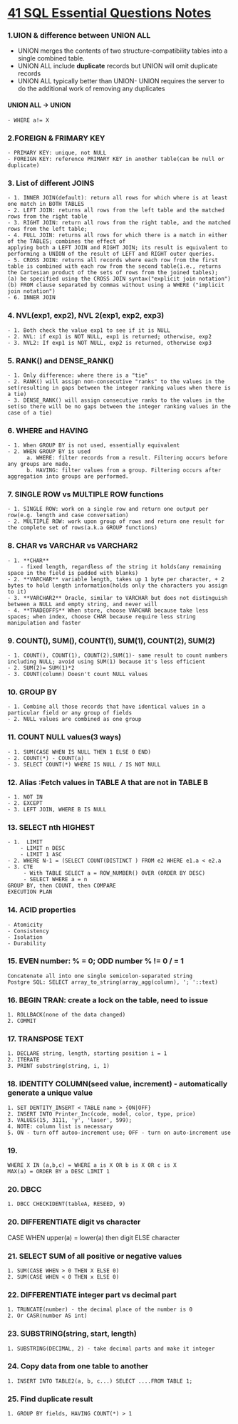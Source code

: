 # [41 SQL Essential Questions Notes](https://www.toptal.com/sql/interview-questions#form)

### 1.UION & difference between UNION ALL
- UNION merges the contents of two structure-compatibility tables into a single combined table.
- UNION ALL include **duplicate** records but UNION will omit duplicate records
- UNION ALL typically better than UNION- UNION requires the server to do the additional work of removing any duplicates
#### UNION ALL -> UNION      
    - WHERE a!= X   
      
### 2.FOREIGN & FRIMARY KEY
    - PRIMARY KEY: unique, not NULL
    - FOREIGN KEY: reference PRIMARY KEY in another table(can be null or duplicate)   
       
### 3. List of different JOINS   
    - 1. INNER JOIN(default): return all rows for which where is at least one match in BOTH TABLES
    - 2. LEFT JOIN: returns all rows from the left table and the matched rows from the right table
    - 3. RIGHT JOIN: return all rows from the right table, and the matched rows from the left table;
    - 4. FULL JOIN: returns all rows for which there is a match in either of the TABLES; combines the effect of 
    applying both a LEFT JOIN and RIGHT JOIN; its result is equivalent to performing a UNION of the result of LEFT and RIGHT outer queries.
    - 5. CROSS JOIN: returns all records where each row from the first table is combined with each row from the second table(i.e., returns the Cartesian product of the sets of rows from the joined tables);
    (a) be specified using the CROSS JOIN syntax("explicit join notation")
    (b) FROM clause separated by commas without using a WHERE ("implicit join notation")
    - 6. INNER JOIN   
       
### 4. NVL(exp1, exp2), NVL 2(exp1, exp2, exp3)
    - 1. Both check the value exp1 to see if it is NULL
    - 2. NVL: if exp1 is NOT NULL, exp1 is returned; otherwise, exp2
    - 3. NVL2: If exp1 is NOT NULL, exp2 is returned, otherwise exp3
### 5. RANK() and DENSE_RANK()
    - 1. Only difference: where there is a "tie"
    - 2. RANK() will assign non-consecutive "ranks" to the values in the set(resulting in gaps between the integer ranking values when there is a tie)
    - 3. DENSE_RANK() will assign consecutive ranks to the values in the set(so there will be no gaps between the integer ranking values in the case of a tie)
### 6. WHERE and HAVING
    - 1. When GROUP BY is not used, essentially equivalent
    - 2. WHEN GROUP BY is used
          a. WHERE: filter records from a result. Filtering occurs before any groups are made.
          b. HAVING: filter values from a group. Filtering occurs after aggregation into groups are performed.
### 7. SINGLE ROW vs MULTIPLE ROW functions
    - 1. SINGLE ROW: work on a single row and return one output per row(e.g. length and case conversation)
    - 2. MULTIPLE ROW: work upon group of rows and return one result for the complete set of rows(a.k.a GROUP functions)
### 8. CHAR vs VARCHAR vs VARCHAR2
    - 1. **CHAR**
        - fixed length, regardless of the string it holds(any remaining space in the field is padded with blanks)
    - 2. **VARCHAR** variable length, takes up 1 byte per character, + 2 bytes to hold length information(holds only the characters you assign to it)
    - 3. **VARCHAR2** Oracle, similar to VARCHAR but does not distinguish between a NULL and empty string, and never will
    - 4. **TRADEOFFS** When store, choose VARCHAR because take less spaces; when index, choose CHAR because require less string manipulation and faster
### 9. COUNT(), SUM(), COUNT(1), SUM(1), COUNT(2), SUM(2)
    - 1. COUNT(), COUNT(1), COUNT(2),SUM(1)- same result to count numbers including NULL; avoid using SUM(1) because it's less efficient
    - 2. SUM(2)= SUM(1)*2
    - 3. COUNT(column) Doesn't count NULL values
### 10. GROUP BY
    - 1. Combine all those records that have identical values in a particular field or any group of fields
    - 2. NULL values are combined as one group
### 11. COUNT NULL values(3 ways)
    - 1. SUM(CASE WHEN IS NULL THEN 1 ELSE 0 END)
    - 2. COUNT(*) - COUNT(a)
    - 3. SELECT COUNT(*) WHERE IS NULL / IS NOT NULL
### 12. Alias :Fetch values in TABLE A that are not in TABLE B
    - 1. NOT IN
    - 2. EXCEPT
    - 3. LEFT JOIN, WHERE B IS NULL
### 13. SELECT nth HIGHEST
    - 1.  LIMIT  
        - LIMIT n DESC
        - LIMIT 1 ASC
    - 2. WHERE N-1 = (SELECT COUNT(DISTINCT ) FROM e2 WHERE e1.a < e2.a
    - 3. CTE
         - With TABLE SELECT a = ROW_NUMBER() OVER (ORDER BY DESC)
         - SELECT WHERE a = n
    GROUP BY, then COUNT, then COMPARE
    EXECUTION PLAN
### 14. ACID properties
    - Atomicity
    - Consistency
    - Isolation
    - Durability
### 15. EVEN number: % = 0; ODD number % != 0 / = 1
    Concatenate all into one single semicolon-separated string
    Postgre SQL: SELECT array_to_string(array_agg(column), '; '::text)
### 16. BEGIN TRAN: create a lock on the table, need to issue
    1. ROLLBACK(none of the data changed)
    2. COMMIT
### 17. TRANSPOSE TEXT
    1. DECLARE string, length, starting position i = 1
    2. ITERATE
    3. PRINT substring(string, i, 1)
### 18. IDENTITY COLUMN(seed value, increment) - automatically generate a unique value
    1. SET DENTITY_INSERT < TABLE name > {ON|OFF}
    2. INSERT INTO Printer_Inc(code, model, color, type, price)
    3. VALUES(15, 3111, 'y', 'laser', 599);
    4. NOTE: column list is necessary
    5. ON - turn off autoo-increment use; OFF - turn on auto-increment use
### 19.
    WHERE X IN (a,b,c) = WHERE a is X OR b is X OR c is X
    MAX(a) = ORDER BY a DESC LIMIT 1
### 20. DBCC
    1. DBCC CHECKIDENT(tableA, RESEED, 9)
### 20. DIFFERENTIATE digit vs character
   CASE WHEN upper(a) = lower(a) then digit ELSE character
### 21. SELECT SUM of all positive or negative values
    1. SUM(CASE WHEN > 0 THEN X ELSE 0)
    2. SUM(CASE WHEN < 0 THEN x ELSE 0)
### 22. DIFFERENTIATE integer part vs decimal part
    1. TRUNCATE(number) - the decimal place of the number is 0
    2. Or CASR(number AS int)
### 23. SUBSTRING(string, start, length)
    1. SUBSTRING(DECIMAL, 2) - take decimal parts and make it integer
### 24. Copy data from one table to another
    1. INSERT INTO TABLE2(a, b, c...) SELECT ....FROM TABLE 1;
### 25. Find duplicate result
    1. GROUP BY fields, HAVING COUNT(*) > 1


    

    
